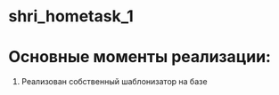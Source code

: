 # shri_hometask_1

# Основные моменты реализации:
1. Реализован собственный шаблонизатор на базе <template>-тега.
2. Реализована адаптивность изображений с использованием двух подходов: webp - для логотипа, img с использованием параметра srcset - для остальных изображений.
3. Реализована адаптивная типографика (в частности для широкоформатных экранов).
4. Верстка адаптирована экранов размером от 320px до 1920px. Для различных устройств соответствующе изменяются размеры и расположение блоков.
